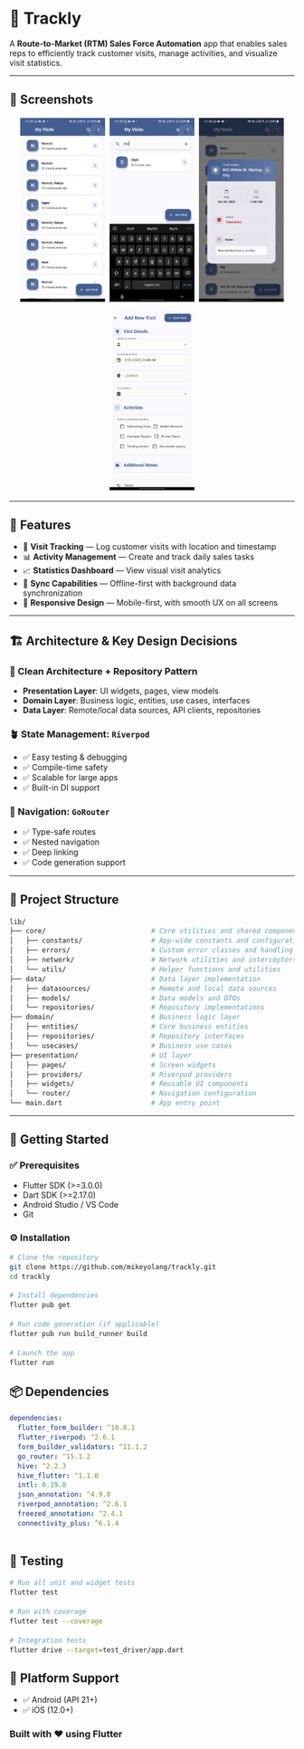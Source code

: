 # 🚀 Trackly

A **Route-to-Market (RTM) Sales Force Automation** app that enables sales reps to efficiently track customer visits, manage activities, and visualize visit statistics.

---

## 📱 Screenshots

<div align="center">
  <img src="./screenshots/allvisits.png" alt="All Visits" width="150" style="margin: 2px;"/>
  <img src="./screenshots/search.png" alt="Searching" width="150" style="margin: 2px;"/>
  <img src="./screenshots/visitdet.png" alt="Details" width="150" style="margin: 2px;"/>
  <img src="./screenshots/addvisit.png" alt="Add Visit" width="150" style="margin: 2px;"/>
</div>



---

## 🎯 Features

- 📍 **Visit Tracking** — Log customer visits with location and timestamp
- 📊 **Activity Management** — Create and track daily sales tasks
- 📈 **Statistics Dashboard** — View visual visit analytics
- 🔄 **Sync Capabilities** — Offline-first with background data synchronization
- 📱 **Responsive Design** — Mobile-first, with smooth UX on all screens

---

## 🏗️ Architecture & Key Design Decisions

### 🧱 Clean Architecture + Repository Pattern

- **Presentation Layer**: UI widgets, pages, view models
- **Domain Layer**: Business logic, entities, use cases, interfaces
- **Data Layer**: Remote/local data sources, API clients, repositories

### 🪴 State Management: `Riverpod`

- ✅ Easy testing & debugging
- ✅ Compile-time safety
- ✅ Scalable for large apps
- ✅ Built-in DI support

### 🧭 Navigation: `GoRouter`

- ✅ Type-safe routes
- ✅ Nested navigation
- ✅ Deep linking
- ✅ Code generation support

---

## 📁 Project Structure

```bash
lib/
├── core/                          # Core utilities and shared components
│   ├── constants/                 # App-wide constants and configuration
│   ├── errors/                    # Custom error classes and handling
│   ├── network/                   # Network utilities and interceptors
│   └── utils/                     # Helper functions and utilities
├── data/                          # Data layer implementation
│   ├── datasources/               # Remote and local data sources
│   ├── models/                    # Data models and DTOs
│   └── repositories/              # Repository implementations
├── domain/                        # Business logic layer
│   ├── entities/                  # Core business entities
│   ├── repositories/              # Repository interfaces
│   └── usecases/                  # Business use cases
├── presentation/                  # UI layer
│   ├── pages/                     # Screen widgets
│   ├── providers/                 # Riverpod providers
│   ├── widgets/                   # Reusable UI components
│   └── router/                    # Navigation configuration
└── main.dart                      # App entry point

```


---

## 🚀 Getting Started

### ✅ Prerequisites

- Flutter SDK (>=3.0.0)
- Dart SDK (>=2.17.0)
- Android Studio / VS Code
- Git

### ⚙️ Installation

```bash
# Clone the repository
git clone https://github.com/mikeyolang/trackly.git
cd trackly

# Install dependencies
flutter pub get

# Run code generation (if applicable)
flutter pub run build_runner build

# Launch the app
flutter run
```

## 📦 Dependencies

```yaml
dependencies:
  flutter_form_builder: ^10.0.1
  flutter_riverpod: ^2.6.1
  form_builder_validators: ^11.1.2
  go_router: ^15.1.2
  hive: ^2.2.3
  hive_flutter: ^1.1.0
  intl: 0.19.0
  json_annotation: ^4.9.0
  riverpod_annotation: ^2.6.1
  freezed_annotation: ^2.4.1
  connectivity_plus: ^6.1.4
 

```

## 🧪 Testing

```bash
# Run all unit and widget tests
flutter test

# Run with coverage
flutter test --coverage

# Integration tests
flutter drive --target=test_driver/app.dart

```

## 📱 Platform Support
- ✅ Android (API 21+)
- ✅ iOS (12.0+)

### Built with ❤️ using Flutter